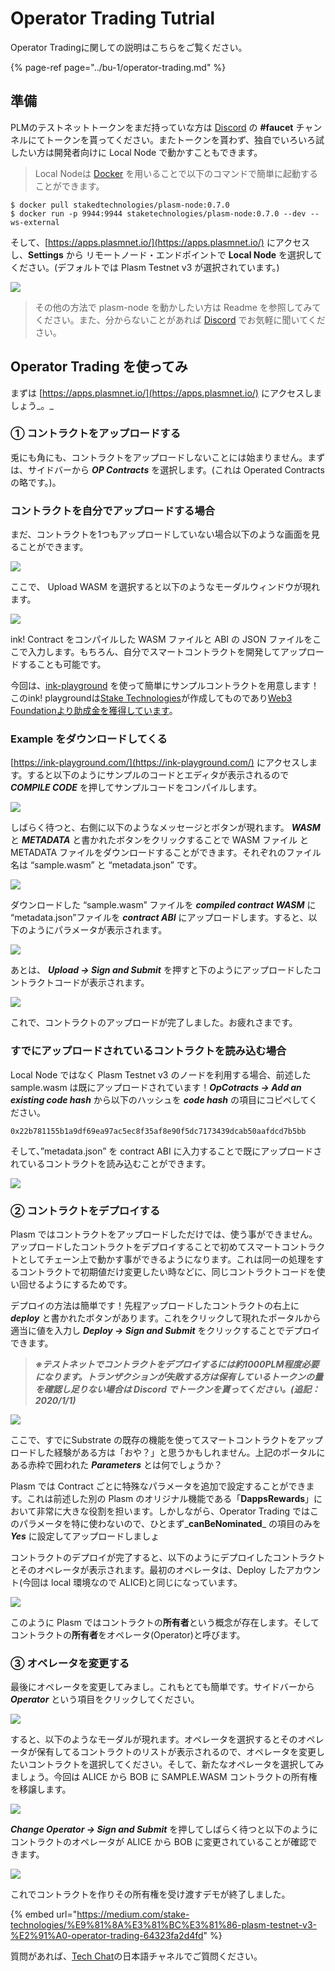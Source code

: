 # Operator Trading Tutrial

Operator Tradingに関しての説明はこちらをご覧ください。

{% page-ref page="../bu-1/operator-trading.md" %}

## 準備

PLMのテストネットトークンをまだ持っていな方は [Discord](https://discord.gg/UmVqZm) の **\#faucet** チャンネルにてトークンを貰ってください。またトークンを貰わず、独自でいろいろ試したい方は開発者向けに Local Node で動かすこともできます。

> Local Nodeは [Docker](https://hub.docker.com/repository/docker/staketechnologies/plasm-node) を用いることで以下のコマンドで簡単に起動することができます。

```text
$ docker pull stakedtechnologies/plasm-node:0.7.0
$ docker run -p 9944:9944 staketechnologies/plasm-node:0.7.0 --dev --ws-external
```

そして、[https://apps.plasmnet.io/](https://apps.plasmnet.io/) にアクセスし、**Settings** から リモートノード・エンドポイントで **Local Node** を選択してください。\(デフォルトでは Plasm Testnet v3 が選択されています。\)

![](../.gitbook/assets/sukurnshotto-2020-05-29-225822png.png)

> その他の方法で plasm-node を動かしたい方は Readme を参照してみてください。また、分からないことがあれば [Discord](https://discord.gg/UmVqZm) でお気軽に聞いてください。

## Operator Trading を使ってみ

まずは [https://apps.plasmnet.io/](https://apps.plasmnet.io/) にアクセスしましょう_。_

### ① コントラクトをアップロードする <a id="1d31"></a>

兎にも角にも、コントラクトをアップロードしないことには始まりません。まずは、サイドバーから _**OP Contracts**_ を選択します。\(これは Operated Contracts の略です。\)。

### コントラクトを自分でアップロードする場合 <a id="c8fe"></a>

まだ、コントラクトを1つもアップロードしていない場合以下のような画面を見ることができます。

![](../.gitbook/assets/sukurnshotto-2020-05-29-230056png.png)

ここで、 Upload WASM を選択すると以下のようなモーダルウィンドウが現れます。

![](../.gitbook/assets/sukurnshotto-2020-05-29-230136png.png)

ink! Contract をコンパイルした WASM ファイルと ABI の JSON ファイルをここで入力します。もちろん、自分でスマートコントラクトを開発してアップロードすることも可能です。

今回は、[ink-playground](https://ink-playground.com/) を使って簡単にサンプルコントラクトを用意します！このink! playgroundは[Stake Technologies](https://stake.co.jp/)が作成してものであり[Web3 Foundationより助成金を獲得しています](https://medium.com/web3foundation/wrap-up-for-winter-with-our-wave-four-grant-recipients-52c27b831a6e)。

### **Example をダウンロードしてくる** <a id="b295"></a>

[https://ink-playground.com/](https://ink-playground.com/) にアクセスします。すると以下のようにサンプルのコードとエディタが表示されるので _**COMPILE CODE**_ を押してサンプルコードをコンパイルします。

![](../.gitbook/assets/sukurnshotto-2020-05-29-231336png.png)

しばらく待つと、右側に以下のようなメッセージとボタンが現れます。 _**WASM**_ と _**METADATA**_ と書かれたボタンをクリックすることで WASM ファイル と METADATA ファイルをダウンロードすることができます。それぞれのファイル名は “sample.wasm” と “metadata.json” です。

![](../.gitbook/assets/sukurnshotto-2020-05-29-231421png.png)

ダウンロードした “sample.wasm” ファイルを _**compiled contract WASM**_ に “metadata.json”ファイルを _**contract ABI**_ にアップロードします。すると、以下のようにパラメータが表示されます。

![](../.gitbook/assets/sukurnshotto-2020-05-29-231553png.png)

あとは、 _**Upload -&gt; Sign and Submit**_ を押すと下のようにアップロードしたコントラクトコードが表示されます。

![](../.gitbook/assets/sukurnshotto-2020-05-29-231629png.png)

これで、コントラクトのアップロードが完了しました。お疲れさまです。

### すでにアップロードされているコントラクトを読み込む場合 <a id="6284"></a>

Local Node ではなく Plasm Testnet v3 のノードを利用する場合、前述した sample.wasm は既にアップロードされています！_**OpCotracts -&gt; Add an existing code hash**_ から以下のハッシュを _**code hash**_ の項目にコピペしてください。

```text
0x22b781155b1a9df69ea97ac5ec8f35af8e90f5dc7173439dcab50aafdcd7b5bb
```

そして、”metadata.json” を contract ABI に入力することで既にアップロードされているコントラクトを読み込むことができます。

![](../.gitbook/assets/sukurnshotto-2020-05-29-231839png.png)

### ② コントラクトをデプロイする <a id="f6ec"></a>

Plasm ではコントラクトをアップロードしただけでは、使う事ができません。アップロードしたコントラクトをデプロイすることで初めてスマートコントラクトとしてチェーン上で動かす事ができるようになります。これは同一の処理をするコントラクトで初期値だけ変更したい時などに、同じコントラクトコードを使い回せるようにするためです。

デプロイの方法は簡単です！先程アップロードしたコントラクトの右上に _**deploy**_ と書かれたボタンがあります。これをクリックして現れたポータルから適当に値を入力し _**Deploy -&gt; Sign and Submit**_ をクリックすることでデプロイできます。

> _**※テストネットでコントラクトをデプロイするには約1000PLM程度必要になります。トランザクションが失敗する方は保有しているトークンの量を確認し足りない場合は Discord でトークンを貰ってください。\(追記：2020/1/1\)**_

![](../.gitbook/assets/sukurnshotto-2020-05-29-232017png.png)

ここで、すでにSubstrate の既存の機能を使ってスマートコントラクトをアップロードした経験がある方は「おや？」と思うかもしれません。上記のポータルにある赤枠で囲われた _**Parameters**_ とは何でしょうか？

Plasm では Contract ごとに特殊なパラメータを追加で設定することができます。これは前述した別の Plasm のオリジナル機能である「**DappsRewards**」において非常に大きな役割を担います。しかしながら、Operator Trading ではこのパラメータを特に使わないので、ひとまず_**canBeNominated**_ の項目のみを _**Yes**_ に設定してアップロードしましょ

コントラクトのデプロイが完了すると、以下のようにデプロイしたコントラクトとそのオペレータが表示されます。最初のオペレータは、Deploy したアカウント\(今回は local 環境なので ALICE\)と同じになっています。

![](../.gitbook/assets/sukurnshotto-2020-05-29-232117png.png)

このように Plasm ではコントラクトの**所有者**という概念が存在します。そしてコントラクトの**所有者**をオペレータ\(Operator\)と呼びます。

### ③ オペレータを変更する <a id="e82a"></a>

最後にオペレータを変更してみまし。これもとても簡単です。サイドバーから _**Operator**_ という項目をクリックしてください。

![](../.gitbook/assets/sukurnshotto-2020-05-29-232239png.png)

すると、以下のようなモーダルが現れます。オペレータを選択するとそのオペレータが保有してるコントラクトのリストが表示されるので、オペレータを変更したいコントラクトを選択してください。そして、新たなオペレータを選択してみましょう。今回は ALICE から BOB に SAMPLE.WASM コントラクトの所有権を移譲します。

![](../.gitbook/assets/sukurnshotto-2020-05-29-232448png.png)

_**Change Operator -&gt; Sign and Submit**_ を押してしばらく待つと以下のようにコントラクトのオペレータが ALICE から BOB に変更されていることが確認できます。

![](../.gitbook/assets/sukurnshotto-2020-05-29-232530png.png)

これでコントラクトを作りその所有権を受け渡すデモが終了しました。

{% embed url="https://medium.com/stake-technologies/%E9%81%8A%E3%81%BC%E3%81%86-plasm-testnet-v3-%E2%91%A0-operator-trading-64323fa2d4fd" %}

質問があれば、[Tech Chat](https://discord.gg/Cyjnrxv)の日本語チャネルでご質問ください。

